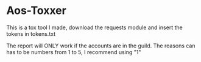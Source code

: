 # Aos-Toxxer
This is a tox tool I made, download the requests module and insert the tokens in tokens.txt

The report will ONLY work if the accounts are in the guild.
The reasons can has to be numbers from 1 to 5, I recommend using "1"
